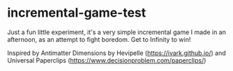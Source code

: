 # incremental-game-test
Just a fun little experiment, it's a very simple incremental game I made in an afternoon, as an attempt to fight boredom. Get to Infinity to win!

Inspired by Antimatter Dimensions by Hevipelle (https://ivark.github.io/) and Universal Paperclips (https://www.decisionproblem.com/paperclips/)
